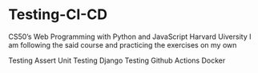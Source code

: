 # Testing-CI-CD
CS50’s Web Programming with Python and JavaScript Harvard Uiversity
I am following the said course and practicing the exercises on my own

Testing
Assert
Unit Testing
Django Testing
Github Actions
Docker
